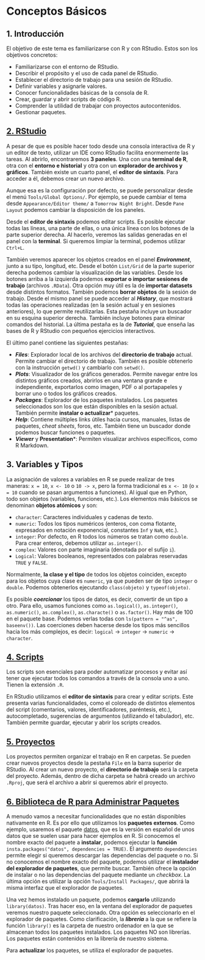 # Conceptos Básicos
## 1. Introducción
El objetivo de este tema es familiarizarse con R y con RStudio. Estos son los objetivos concretos:
- Familiarizarse con el entorno de RStudio.
- Describir el propósito y el uso de cada panel de RStudio.
- Establecer el directorio de trabajo para una sesión de RStudio.
- Definir variables y asignarle valores.
- Conocer funcionalidades básicas de la consola de R.
- Crear, guardar y abrir scripts de código R.
- Comprender la utilidad de trabajar con proyectos autocontenidos.
- Gestionar paquetes.

## [2. RStudio](https://unir.cloud.panopto.eu/Panopto/Pages/Viewer.aspx?id=aa800c11-0d46-4efc-9d3c-af170096fbc3)
A pesar de que es posible hacer todo desde una consola interactiva de R y un editor de texto, utilizar un IDE como RStudio facilita enormemente las tareas. Al abrirlo, encontraremos **3 paneles**. Una con una **terminal de R**, otra con el **entorno e historial** y otra con un **explorador de archivos y gráficos**. También existe un cuarto panel, el **editor de sintaxis**. Para acceder a él, debemos crear un nuevo archivo.

Aunque esa es la configuración por defecto, se puede personalizar desde el menú `Tools/Global Options/`. Por ejemplo, se puede cambiar el tema desde `Appearance/Editor theme/` a `Tomorrow Night Bright`. Desde `Pane Layout` podemos cambiar la disposición de los paneles.

Desde el **editor de sintaxis** podemos editar scripts. Es posible ejecutar todas las líneas, una parte de ellas, o una única línea con los botones de la parte superior derecha. Al hacerlo, veremos las salidas generadas en el panel con la **terminal**. Si queremos limpiar la terminal, podemos utilizar `Ctrl+L`.

También veremos aparecer los objetos creados en el panel ***Environment***, junto a su tipo, longitud, etc. Desde el botón `List/Grid` de la parte superior derecha podemos cambiar la visualización de las variables. Desde los botones arriba a la izquierda podemos **exportar o importar sesiones de trabajo** (archivos `.RData`). Otra opción muy útil es la de **importar datasets** desde distintos formatos. También podemos **borrar objetos** de la sesión de trabajo. Desde el mismo panel se puede acceder al ***History***, que mostrará todas las operaciones realizadas (en la sesión actual y en sesiones anteriores), lo que permite reutilizarlas. Esta pestaña incluye un buscador en su esquina superior derecha. También incluye botones para elminar comandos del historial. La última pestaña es la de ***Tutorial***, que enseña las bases de R y RStudio con pequeños ejercicios interactivos.

El último panel contiene las siguientes pestañas:
- ***Files***: Explorador local de los archivos del **directorio de trabajo** actual. Permite cambiar el directorio de trabajo. También es posible obtenerlo con la instrucción `getwd()` y cambiarlo con `setwd()`.
- ***Plots***: Visualizador de los gráficos generados. Permite navegar entre los distintos gráficos creados, abrirlos en una ventana grande e independiente, exportarlos como imagen, PDF o al portapapeles y borrar uno o todos los gráficos creados.
- ***Packages***: Explorador de los paquetes instalados. Los paquetes seleccionados son los que están disponibles en la sesión actual. También permite **instalar o actualizar*** paquetes.
- ***Help***: Contiene múltiples links útiles hacia cursos, manuales, listas de paquetes, *cheat sheets*, foros, etc. También tiene un buscador donde podemos buscar funciones o paquetes.
- ***Viewer*** y **Presentation***: Permiten visualizar archivos específicos, como R Markdown.

## 3. Variables y Tipos
La asignación de valores a variables en R se puede realizar de tres maneras: `x = 10`, `x <- 10` o `10 -> x`, pero la forma tradicional es `x <- 10` (o `x = 10` cuando se pasan argumentos a funciones). Al igual que en Python, todo son objetos (variables, funciones, etc.). Los elementos más básicos se denominan **objetos atómicos** y son:
- `character`: Caracteres individuales y cadenas de texto.
- `numeric`: Todos los tipos numéricos (enteros, con coma flotante, expresados en notación exponencial, constantes `Inf` y `NaN`, etc.).
- `integer`: Por defecto, en R todos los números se tratan como `double`. Para crear enteros, debemos utilizar `as.integer()`.
- `complex`: Valores con parte imaginaria (denotada por el sufijo `i`).
- `Logical`: Valores booleanos, representados con palabras reservadas `TRUE` y `FALSE`.

Normalmente, **la clase y el tipo** de todos los objetos coinciden, excepto para los objetos cuya clase es `numeric`, ya que pueden ser de tipo `integer` o `double`. Podemos obtenerlos ejecutando `class(objeto)` y `typeof(objeto)`.

Es posible ***coercionar*** los tipos de datos, es decir, convertir de un tipo a otro. Para ello, usamos funciones como `as.logical()`, `as.integer()`, `as.numeric()`, `as.complex()`, `as.characte()` o `as.factor()`. Hay más de 100 en el paquete base. Podemos verlas todas con `ls(pattern = "^as", baseenv())`. Las coerciones deben hacerse desde los tipos más sencillos hacia los más complejos, es decir: `logical` -> `integer` -> `numeric` -> `character`.

## [4. Scripts](https://unir.cloud.panopto.eu/Panopto/Pages/Viewer.aspx?id=b04c2716-119e-4be3-90d9-af1800c0d7a9)
Los scripts son esenciales para poder automatizar procesos y evitar así tener que ejecutar todos los comandos a través de la consola uno a uno. Tienen la extensión `.R`.

En RStudio utilizamos el **editor de sintaxis** para crear y editar scripts. Este presenta varias funcionalidades, como el coloreado de distintos elementos del script (comentarios, valores, identificadores, paréntesis, etc.), autocompletado, sugerencias de argumentos (utilizando el tabulador), etc. También permite guardar, ejecutar y abrir los scripts creados.

## [5. Proyectos](https://unir.cloud.panopto.eu/Panopto/Pages/Viewer.aspx?id=335d7c45-9231-45cb-9552-af1800cdf339)
Los proyectos permiten organizar el trabajo en R en carpetas. Se pueden crear nuevos proyectos desde la pestaña `File` en la barra superior de RStudio. Al crear un nuevo proyecto, el **directorio de trabajo** será la carpeta del proyecto. Además, dentro de dicha carpeta se habrá creado un archivo `.Rproj`, que será el archivo a abrir si queremos abrir el proyecto.

## [6. Biblioteca de R para Administrar Paquetes](https://unir.cloud.panopto.eu/Panopto/Pages/Viewer.aspx?id=a350a466-bd71-4f37-a3e8-af19009fbd7a)
A menudo vamos a necesitar funcionalidades que no están disponibles nativamente en R. Es por ello que utilizamos los **paquetes externos**. Como ejemplo, usaremos el paquete [datos](https://cran.r-project.org/web/packages/datos/readme/README.html), que es la versión en español de unos datos que se suelen usar para hacer ejemplos en R. Si conocemos el nombre exacto del paquete a **instalar**, podemos ejecutar la **función** `insta.packages("datos", dependencies = TRUE)`. El argumento `dependencies` permite elegir si queremos descargar las dependencias del paquete o no. Si no conocemos el nombre exacto del paquete, podemos utilizar el **instalador del explorador de paquetes**, que permite buscar. También ofrece la opción de instalar o no las dependencias del paquete mediante un *checkbox*. La última opción es utilizar la opción `Tools/Install Packages/`, que abrirá la misma interfaz que el explorador de paquetes.

Una vez hemos instalado un paquete, podemos **cargarlo** utilizando `library(datos)`. Tras hacer eso, en la ventana del explorador de paquetes veremos nuestro paquete seleccionado. Otra opción es seleccionarlo en el explorador de paquetes. Como clarificación, la ***librería*** a la que se refiere la función `library()` es la carpeta de nuestro ordenador en la que se almacenan todos los paquetes instalados. Los paquetes NO son librerías. Los paquetes están contenidos en la librería de nuestro sistema.

Para **actualizar** los paquetes, se utiliza el explorador de paquetes.
